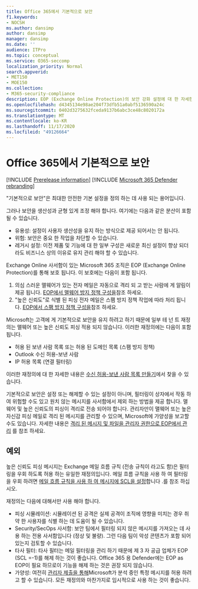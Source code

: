 ```yaml
---
title: Office 365에서 기본적으로 보안
f1.keywords:
- NOCSH
ms.author: dansimp
author: dansimp
manager: dansimp
ms.date: ''
audience: ITPro
ms.topic: conceptual
ms.service: O365-seccomp
localization_priority: Normal
search.appverid:
- MET150
- MOE150
ms.collection:
- M365-security-compliance
description: EOP (Exchange Online Protection)의 보안 강화 설정에 대 한 자세한 정보
ms.openlocfilehash: d4345134e98ae204f73dfb51a0abf5136590a24c
ms.sourcegitcommit: 0402d3275632fceda9137b6abc3ce48c8020172a
ms.translationtype: MT
ms.contentlocale: ko-KR
ms.lasthandoff: 11/17/2020
ms.locfileid: "49126664"
---
```

# <a name="secure-by-default-in-office-365"></a>Office 365에서 기본적으로 보안

[!INCLUDE [Prerelease information](../includes/prerelease.md)]
[!INCLUDE [Microsoft 365 Defender rebranding](../includes/microsoft-defender-for-office.md)]

"기본적으로 보안"은 최대한 안전한 기본 설정을 정의 하는 데 사용 되는 용어입니다.

그러나 보안을 생산성과 균형 있게 조정 해야 합니다. 여기에는 다음과 같은 분산이 포함 될 수 있습니다.

- 유용성: 설정이 사용자 생산성을 유지 하는 방식으로 제공 되어서는 안 됩니다.
- 위험: 보안은 중요 한 작업을 차단할 수 있습니다.
- 레거시 설정: 이전 제품 및 기능에 대 한 일부 구성은 새로운 최신 설정이 향상 되더라도 비즈니스 상의 이유로 유지 관리 해야 할 수 있습니다.

Exchange Online 사서함이 있는 Microsoft 365 조직은 EOP (Exchange Online Protection)를 통해 보호 됩니다. 이 보호에는 다음이 포함 됩니다.

1. 의심 스러운 맬웨어가 있는 전자 메일은 자동으로 격리 되 고 받는 사람에 게 알림이 제공 됩니다. [EOP에서 맬웨어 방지 정책 구성을](configure-anti-malware-policies.md)참조 하세요.
1. "높은 신뢰도"로 식별 된 피싱 전자 메일은 스팸 방지 정책 작업에 따라 처리 됩니다. [EOP에서 스팸 방지 정책 구성을](configure-your-spam-filter-policies.md)참조 하세요.

Microsoft는 고객에 게 기본적으로 보안을 유지 하려고 하기 때문에 일부 테 넌 트 재정의는 맬웨어 또는 높은 신뢰도 피싱 적용 되지 않습니다. 이러한 재정의에는 다음이 포함 됩니다.

- 허용 된 보낸 사람 목록 또는 허용 된 도메인 목록 (스팸 방지 정책)
- Outlook 수신 허용-보낸 사람
- IP 허용 목록 (연결 필터링)

이러한 재정의에 대 한 자세한 내용은 [수신 허용-보낸 사람 목록 만들기](https://docs.microsoft.com/microsoft-365/security/office-365-security/create-safe-sender-lists-in-office-365)에서 찾을 수 있습니다.

기본적으로 보안은 설정 또는 해제할 수 있는 설정이 아니며, 필터링이 상자에서 작동 하 여 위험할 수도 있고 원치 않는 메시지를 사서함에서 제외 하는 방법을 제공 합니다. 맬웨어 및 높은 신뢰도의 피싱이 격리로 전송 되어야 합니다. 관리자만이 맬웨어 또는 높은 자신감 피싱 메일로 격리 된 메시지를 관리할 수 있으며, Microsoft에 가양성을 보고할 수도 있습니다. 자세한 내용은 [격리 된 메시지 및 파일을 관리자 권한으로 EOP에서 관리](manage-quarantined-messages-and-files.md) 를 참조 하세요.

## <a name="exceptions"></a>예외

높은 신뢰도 피싱 메시지는 Exchange 메일 흐름 규칙 (전송 규칙이 라고도 함)은 필터링을 우회 하도록 허용 하는 유일한 재정의입니다. 메일 흐름 규칙을 사용 하 여 필터링을 우회 하려면 [메일 흐름 규칙을 사용 하 여 메시지에 SCL을 설정](use-mail-flow-rules-to-set-the-spam-confidence-level-scl-in-messages.md)합니다 .를 참조 하십시오.

재정의는 다음에 대해서만 사용 해야 합니다.

- 피싱 시뮬레이션: 시뮬레이션 된 공격은 실제 공격이 조직에 영향을 미치는 경우 취약 한 사용자를 식별 하는 데 도움이 될 수 있습니다.
- Security/SecOps 사서함: 보안 팀에서 필터링 되지 않은 메시지를 가져오는 데 사용 하는 전용 사서함입니다 (정상 및 불량). 그런 다음 팀이 악성 콘텐츠가 포함 되어 있는지 검토할 수 있습니다.
- 타사 필터: 타사 필터는 메일 필터링을 관리 하기 때문에 제 3 자 공급 업체가 EOP (SCL =-1)를 해제 하는 것이 좋습니다. Office 365 용 Defender에는 EOP as EOP이 필요 하므로이 기능을 해제 하는 것은 권장 되지 않습니다.
- 가양성: 여전히 [관리자 제출을 통해](admin-submission.md)Microsoft가 분석 중인 특정 메시지를 허용 하려고 할 수 있습니다. 모든 재정의와 마찬가지로 임시적으로 사용 하는 것이 좋습니다.
